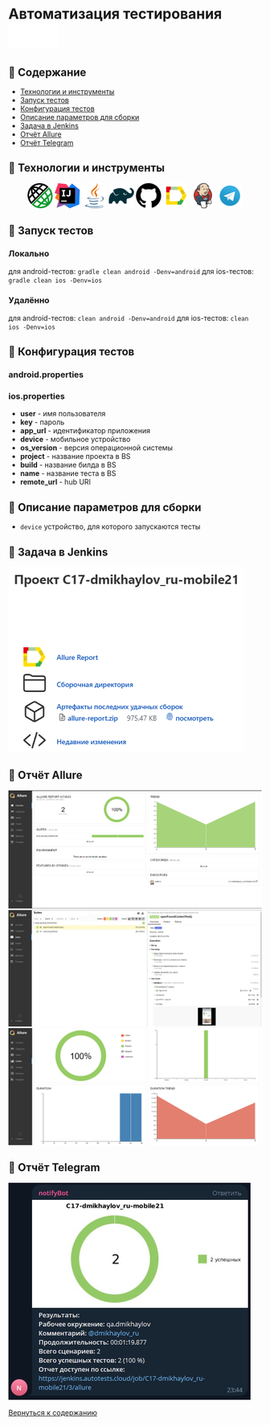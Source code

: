 # Автоматизация тестирования <a href="https://reqres.in" target="_blank"><img src="readme/images/reqres.png" width="100" height="50"></a>

## :scroll: Содержание
- [Технологии и инструменты](#pushpin-технологии-и-инструменты)
- [Запуск тестов](#pushpin-запуск-тестов)
- [Конфигурация тестов](#pushpin-конфигурация-тестов)
- [Описание параметров для сборки](#pushpin-описание-параметров-для-сборки)
- [Задача в Jenkins](#pushpin-задача-в-jenkins)
- [Отчёт Allure](#pushpin-отчёт-allure)
- [Отчёт Telegram](#pushpin-отчёт-telegram)

## :pushpin: Технологии и инструменты
<p align="center">
<a href="https://rest-assured.io/"><img src="readme/images/restassured.png" width="50" height="50" title="IntelliJ Idea" alt="IDEA"/></a>
<a href="https://www.jetbrains.com/idea/"><img src="readme/images/IntelliJ_IDEA_Icon.svg" width="50" height="50" title="IntelliJ Idea" alt="IDEA"/></a>
<a href="https://www.java.com/"><img src="readme/images/java.svg" width="50" height="50"  alt="Java"/></a>
<a href="https://gradle.org/"><img src="readme/images/Gradle.svg" width="50" height="50"  alt="Gradle"/></a>
<a href="https://github.com/"><img src="readme/images/Github.svg" width="50" height="50"  alt="Github"/></a>
<a href="https://github.com/allure-framework/allure2"><img src="readme/images/Allure.svg" width="50" height="50"  alt="Allure"/></a>
<a href="https://www.jenkins.io/"><img src="readme/images/Jenkins.svg" width="50" height="50"  alt="Jenkins"/></a>
<img src="readme/images/Telegram.svg" width="50" height="50"  alt="Telegram"/>
</p>

## :pushpin: Запуск тестов
### Локально
для android-тестов: <code>gradle clean android -Denv=android</code>
для ios-тестов: <code>gradle clean ios -Denv=ios</code>

### Удалённо
для android-тестов: <code>clean android -Denv=android</code>
для ios-тестов: <code>clean ios -Denv=ios</code>

## :pushpin: Конфигурация тестов
### android.properties
### ios.properties
- **user** - имя пользователя
- **key** - пароль
- **app_url** - идентификатор приложения
- **device** - мобильное устройство
- **os_version** - версия операционной системы
- **project** - название проекта в BS
- **build** - название билда в BS
- **name** - название теста в BS
- **remote_url** - hub URI

## :pushpin: Описание параметров для сборки
- <code>device</code> устройство, для которого запускаются тесты

## :pushpin: Задача в Jenkins
<a href="https://jenkins.autotests.cloud/job/C17-dmikhaylov_ru-mobile21/"><img src="readme/screenshots/jenkins.png" alt="Задача в jenkins"></a>

## :pushpin: Отчёт Allure
<img src="readme/screenshots/allure_overview.png" alt="Allure_overview"/>
<img src="readme/screenshots/allure_suites.png" alt="Allure_suites"/>
<img src="readme/screenshots/allure_graphs.png" alt="Allure_graphs"/>

## :pushpin: Отчёт Telegram
<img src="readme/screenshots/telegram.png" alt="telegram"/>

[Вернуться к содержанию](#scroll-содержание)